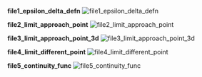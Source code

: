 **file1_epsilon_delta_defn**
![file1_epsilon_delta_defn](https://github.com/nishanpoojary/FSF-mathematics-python-code-archive/blob/master/FSF-2020/calculus-of-several-variables/multivariable-functions-and-paritial-derivatives/multivariable-limits-and-continuity/gifs/file1_epsilon_delta_defn.gif)

**file2_limit_approach_point**
![file2_limit_approach_point](https://github.com/nishanpoojary/FSF-mathematics-python-code-archive/blob/master/FSF-2020/calculus-of-several-variables/multivariable-functions-and-paritial-derivatives/multivariable-limits-and-continuity/gifs/file2_limit_approach_point.gif)

**file3_limit_approach_point_3d**
![file3_limit_approach_point_3d](https://github.com/nishanpoojary/FSF-mathematics-python-code-archive/blob/master/FSF-2020/calculus-of-several-variables/multivariable-functions-and-paritial-derivatives/multivariable-limits-and-continuity/gifs/file3_limit_approach_point_3d.gif)

**file4_limit_different_point**
![file4_limit_different_point](https://github.com/nishanpoojary/FSF-mathematics-python-code-archive/blob/master/FSF-2020/calculus-of-several-variables/multivariable-functions-and-paritial-derivatives/multivariable-limits-and-continuity/gifs/file4_limit_different_point.gif)

**file5_continuity_func**
![file5_continuity_func](https://github.com/nishanpoojary/FSF-mathematics-python-code-archive/blob/master/FSF-2020/calculus-of-several-variables/multivariable-functions-and-paritial-derivatives/multivariable-limits-and-continuity/gifs/file5_continuity_func.gif)
